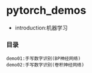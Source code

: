 # pytorch_demos
- introduction:机器学习



### 目录

````
demo01:手写数字识别(BP神经网络)
demo02:手写数字识别(卷积神经网络)
````




